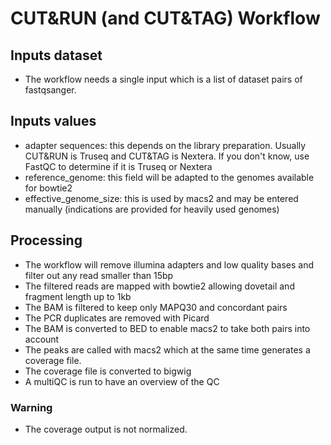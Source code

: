 # CUT&RUN (and CUT&TAG) Workflow

## Inputs dataset

- The workflow needs a single input which is a list of dataset pairs of fastqsanger.

## Inputs values

- adapter sequences: this depends on the library preparation. Usually CUT&RUN is Truseq and CUT&TAG is Nextera. If you don't know, use FastQC to determine if it is Truseq or Nextera
- reference_genome: this field will be adapted to the genomes available for bowtie2
- effective_genome_size: this is used by macs2 and may be entered manually (indications are provided for heavily used genomes)

## Processing

- The workflow will remove illumina adapters and low quality bases and filter out any read smaller than 15bp
- The filtered reads are mapped with bowtie2 allowing dovetail and fragment length up to 1kb
- The BAM is filtered to keep only MAPQ30 and concordant pairs
- The PCR duplicates are removed with Picard
- The BAM is converted to BED to enable macs2 to take both pairs into account
- The peaks are called with macs2 which at the same time generates a coverage file.
- The coverage file is converted to bigwig
- A multiQC is run to have an overview of the QC

### Warning

- The coverage output is not normalized.

